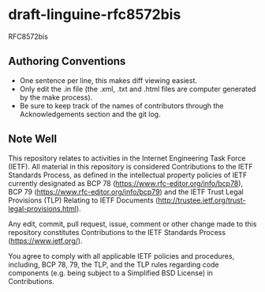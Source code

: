 # draft-linguine-rfc8572bis
RFC8572bis

Authoring Conventions
---------------------

* One sentence per line, this makes diff viewing easiest.
* Only edit the .in file (the .xml, .txt and .html files are computer generated by the make process).
* Be sure to keep track of the names of contributors through the Acknowledgements section and the git log.

Note Well
------

This repository relates to activities in the Internet Engineering Task Force
(IETF). All material in this repository is considered Contributions to the IETF
Standards Process, as defined in the intellectual property policies of IETF
currently designated as BCP 78 (https://www.rfc-editor.org/info/bcp78), BCP 79
(https://www.rfc-editor.org/info/bcp79) and the IETF Trust Legal Provisions
(TLP) Relating to IETF Documents (http://trustee.ietf.org/trust-legal-provisions.html).

Any edit, commit, pull request, issue, comment or other change made to this
repository constitutes Contributions to the IETF Standards Process
(https://www.ietf.org/).

You agree to comply with all applicable IETF policies and procedures,
including, BCP 78, 79, the TLP, and the TLP rules regarding code components
(e.g. being subject to a Simplified BSD License) in Contributions.
